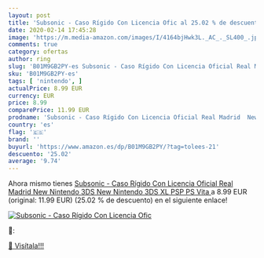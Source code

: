 ```yaml
---
layout: post
title: 'Subsonic - Caso Rígido Con Licencia Ofic al 25.02 % de descuento'
date: 2020-02-14 17:45:28
image: 'https://m.media-amazon.com/images/I/4164bjHwk3L._AC_._SL400_.jpg'
comments: true
category: ofertas
author: ring
slug: 'B01M9GB2PY-es Subsonic - Caso Rígido Con Licencia Oficial Real Madrid...'
sku: 'B01M9GB2PY-es'
tags: [ 'nintendo', ]
actualPrice: 8.99 EUR
currency: EUR
price: 8.99
comparePrice: 11.99 EUR
prodname: 'Subsonic - Caso Rígido Con Licencia Oficial Real Madrid  New Nintendo 3DS  New Nintendo 3DS XL  PSP  PS Vita '
country: 'es'
flag: '🇪🇸'
brand: ''
buyurl: 'https://www.amazon.es/dp/B01M9GB2PY/?tag=tolees-21'
descuento: '25.02'
average: '9.74'
---
```


Ahora mismo tienes [Subsonic - Caso Rígido Con Licencia Oficial Real Madrid  New Nintendo 3DS  New Nintendo 3DS XL  PSP  PS Vita ](https://www.amazon.es/dp/B01M9GB2PY/?tag=tolees-21) a 8.99 EUR (original: 11.99 EUR) (25.02 %  de descuento) en el siguiente enlace!

[![Subsonic - Caso Rígido Con Licencia Ofic](https://m.media-amazon.com/images/I/4164bjHwk3L._AC_._SL400_.jpg)](https://www.amazon.es/dp/B01M9GB2PY/?tag=tolees-21)

🔎:


[🛒 Visítala!!!](https://www.amazon.es/dp/B01M9GB2PY/?tag=tolees-21)
